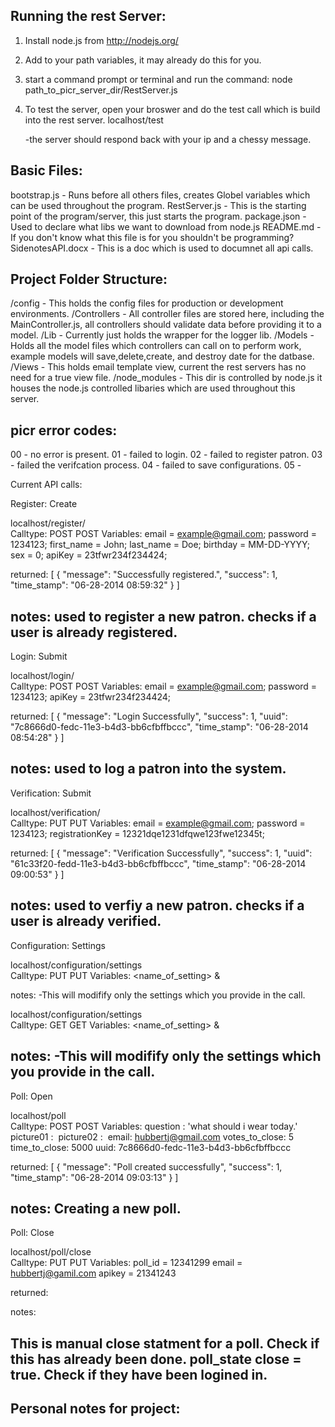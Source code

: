 Running the rest Server:
------------------------

1. Install node.js from http://nodejs.org/
2. Add to your path variables, it may already do this for you.
3. start a command prompt or terminal and run the command:
node path_to_picr_server_dir/RestServer.js
4. To test the server, open your broswer and do the test call which is build into the rest server.
localhost/test 

	-the server should respond back with your ip and a chessy message.

Basic Files:
---------
bootstrap.js - Runs before all others files, creates Globel variables which can be used throughout the program.
RestServer.js - This is the starting point of the program/server, this just starts the program.
package.json - Used to declare what libs we want to download from node.js
README.md - If you don't know what this file is for you shouldn't be programming?
SidenotesAPI.docx - This is a doc which is used to documnet all api calls.

Project Folder Structure:
--------------------------
/config - This holds the config files for production or development environments.
/Controllers - All controller files are stored here, including the MainController.js, all controllers should validate data before providing it to a model.
/Lib - Currently just holds the wrapper for the logger lib.
/Models - Holds all the model files which controllers can call on to perform work, example models will save,delete,create, and destroy date for the datbase.
/Views - This holds email template view, current the rest servers has no need for a true view file.
/node_modules - This dir is controlled by node.js it houses the node.js controlled libaries which are used throughout this server.

picr error codes:
-----------------
00 - no error is present.
01 - failed to login.
02 - failed to register patron.
03 - failed the verifcation process.
04 - failed to save configurations.
05 - 

Current API calls:

Register: Create

localhost/register/ 					
Calltype: POST
POST Variables:
	email = example@gmail.com;
	password = 1234123;
	first_name = John;
	last_name = Doe;
	birthday = MM-DD-YYYY;
	sex = 0;
	apiKey = 23tfwr234f234424;

returned:
[
    {
        "message": "Successfully registered.",
        "success": 1,
        "time_stamp": "06-28-2014 08:59:32"
    }
]

notes:
used to register a new patron.
checks if a user is already registered.
------------------------------------------------

Login: Submit

localhost/login/ 						
Calltype: POST
POST Variables:
	email = example@gmail.com;
	password = 1234123;
	apiKey = 23tfwr234f234424;

returned:
[
    {
        "message": "Login Successfully",
        "success": 1,
        "uuid": "7c8666d0-fedc-11e3-b4d3-bb6cfbffbccc",
        "time_stamp": "06-28-2014 08:54:28"
    }
]

notes:
used to log a patron into the system.
-----------------------------------------------

Verification: Submit 

localhost/verification/ 				
Calltype: PUT
PUT Variables:
email = example@gmail.com;
password = 1234123;
registrationKey = 12321dqe1231dfqwe123fwe12345t;

returned:
[
    {
        "message": "Verification Successfully",
        "success": 1,
        "uuid": "61c33f20-fedd-11e3-b4d3-bb6cfbffbccc",
        "time_stamp": "06-28-2014 09:00:53"
    }
]

notes:
used to verfiy a new patron.
checks if a user is already verified.
------------------------------------------------

Configuration: Settings 

localhost/configuration/settings 		
Calltype: PUT
PUT Variables:
<name_of_setting> & <value>

notes:
-This will modifify only the settings which you provide in the call.



localhost/configuration/settings 		
Calltype: GET
GET Variables:
<name_of_setting> & <value>

notes:
-This will modifify only the settings which you provide in the call.
------------------------------------------------

Poll: Open

localhost/poll 		
Calltype: POST
POST Variables:
	question : 'what should i wear today.'
	picture01 : <image>
	picture02 : <image>
	email: hubbertj@gmail.com
	votes_to_close: 5 <one or both>
	time_to_close: 5000 <in mins>
	uuid: 7c8666d0-fedc-11e3-b4d3-bb6cfbffbccc

returned:
[
    {
        "message": "Poll created successfully",
        "success": 1,
        "time_stamp": "06-28-2014 09:03:13"
    }
]


notes:
Creating a new poll.
------------------------------------------------

Poll: Close

localhost/poll/close 		
Calltype: PUT
PUT Variables:
poll_id = 12341299
email = hubbertj@gamil.com
apikey = 21341243

returned:


notes:

This is manual close statment for a poll. Check if this has already been done. 
poll_state close = true. 
Check if they have been logined in.
-------------------------------------------------











Personal notes for project:
----------------------------